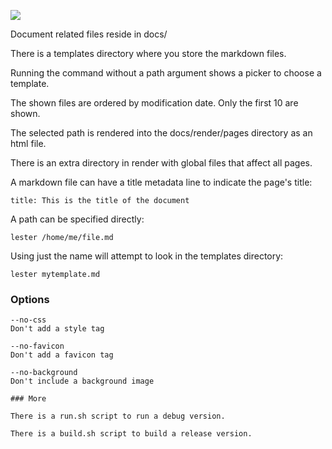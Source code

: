 ![](http://i.imgur.com/dRKX2Dm.jpg)

Document related files reside in docs/

There is a templates directory where you store the markdown files.

Running the command without a path argument shows a picker to choose a template.

The shown files are ordered by modification date. Only the first 10 are shown.

The selected path is rendered into the docs/render/pages directory as an html file.

There is an extra directory in render with global files that affect all pages.

A markdown file can have a title metadata line to indicate the page's title:

`title: This is the title of the document`

A path can be specified directly:

`lester /home/me/file.md`

Using just the name will attempt to look in the templates directory:

`lester mytemplate.md`

### Options

```
--no-css
Don't add a style tag

--no-favicon
Don't add a favicon tag

--no-background
Don't include a background image

### More

There is a run.sh script to run a debug version.

There is a build.sh script to build a release version.